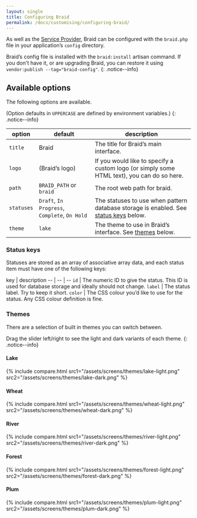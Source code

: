 ```yaml
---
layout: single
title: Configuring Braid
permalink: /docs/customising/configuring-braid/
---
```


As well as the [Service Provider](/docs/customising/service-provider/), Braid can be configured with the `braid.php` file in your application’s `config` directory.

Braid’s config file is installed with the `braid:install` artisan command. If you don't have it, or are upgrading Braid, you can restore it using `vendor:publish --tag="braid-config"`.
{: .notice--info}

## Available options
The following options are available.

(Option defaults in `UPPERCASE` are defined by environment variables.)
{: .notice--info}

option | default | description
-- | -- | --
`title` | Braid | The title for Braid’s main interface.
`logo` | (Braid’s logo) | If you would like to specify a custom logo (or simply some HTML text), you can do so here.
`path` | `BRAID_PATH` or `braid` | The root web path for braid.
`statuses` | `Draft`, `In Progress`, `Complete`, `On Hold` | The statuses to use when pattern database storage is enabled. See [status keys](#status-keys) below.
`theme` | `lake` | The theme to use in Braid’s interface. See [themes](#themes) below.

### Status keys
Statuses are stored as an array of associative array data, and each status item must have one of the following keys:

key | description
-- | -- | --
`id` | The numeric ID to give the status. This ID is used for database storage and ideally should not change.
`label` | The status label. Try to keep it short.
`color` | The CSS colour you’d like to use for the status. Any CSS colour definition is fine.

### Themes
There are a selection of built in themes you can switch between.

Drag the slider left/right to see the light and dark variants of each theme.
{: .notice--info}

#### Lake

{% include compare.html src1="/assets/screens/themes/lake-light.png" src2="/assets/screens/themes/lake-dark.png" %}

#### Wheat

{% include compare.html src1="/assets/screens/themes/wheat-light.png" src2="/assets/screens/themes/wheat-dark.png" %}

#### River

{% include compare.html src1="/assets/screens/themes/river-light.png" src2="/assets/screens/themes/river-dark.png" %}

#### Forest

{% include compare.html src1="/assets/screens/themes/forest-light.png" src2="/assets/screens/themes/forest-dark.png" %}

#### Plum

{% include compare.html src1="/assets/screens/themes/plum-light.png" src2="/assets/screens/themes/plum-dark.png" %}